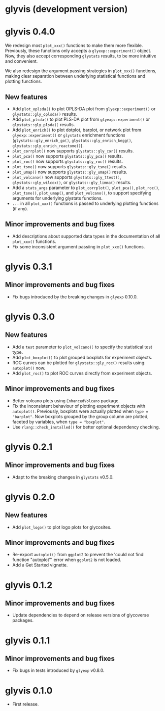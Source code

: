 # glyvis (development version)

# glyvis 0.4.0

We redesign most `plot_xxx()` functions to make them more flexible. Previously, these functions only accepts a `glyexp::experiment()` object. Now, they also accept corresponding `glystats` results, to be more intuitive and convenient.

We also redesign the argument passing strategies in `plot_xxx()` functions, making clear separation between underlying statistical functions and plotting functions.

## New features

* Add `plot_oplsda()` to plot OPLS-DA plot from `glyexp::experiment()` or `glystats::gly_oplsda()` results.
* Add `plot_plsda()` to plot PLS-DA plot from `glyexp::experiment()` or `glystats::gly_plsda()` results.
* Add `plot_enrich()` to plot dotplot, barplot, or network plot from `glyexp::experiment()` or `glystats` enrichment functions (`glystats::gly_enrich_go()`, `glystats::gly_enrich_kegg()`, `glystats::gly_enrich_reactome()`).
* `plot_corrplot()` now supports `glystats::gly_cor()` results.
* `plot_pca()` now supports `glystats::gly_pca()` results.
* `plot_roc()` now supports `glystats::gly_roc()` results.
* `plot_tsne()` now supports `glystats::gly_tsne()` results.
* `plot_umap()` now supports `glystats::gly_umap()` results.
* `plot_volcano()` now supports `glystats::gly_ttest()`, `glystats::gly_wilcox()`, or `glystats::gly_limma()` results.
* Add a `stats_args` parameter to `plot_corrplot()`, `plot_pca()`, `plot_roc()`, `plot_tsne()`, `plot_umap()`, and `plot_volcano()`, to support specifying arguments for underlying glystats functions.
* `...` in all `plot_xxx()` functions is passed to underlying plotting functions (if any).

## Minor improvements and bug fixes

* Add descriptions about supported data types in the documentation of all `plot_xxx()` functions.
* Fix some inconsistent argument passiing in `plot_xxx()` functions.

# glyvis 0.3.1

## Minor improvements and bug fixes

* Fix bugs introduced by the breaking changes in `glyexp` 0.10.0.

# glyvis 0.3.0

## New features

* Add a `test` parameter to `plot_volcano()` to specify the statistical test type.
* Add `plot_boxplot()` to plot grouped boxplots for experiment objects.
* ROC curves can be plotted for `glystats::gly_roc()` results using `autoplot()` now.
* Add `plot_roc()` to plot ROC curves directly from experiment objects.

## Minor improvements and bug fixes

* Better volcano plots using `EnhancedVolcano` package.
* Fix the inconsistent behaviour of plotting experiment objects with `autoplot()`. Previously, boxplots were actually plotted when `type = "barplot"`. Now boxplots grouped by the group column are plotted, faceted by variables, when `type = "boxplot"`.
* Use `rlang::check_installed()` for better optional dependency checking.

# glyvis 0.2.1

## Minor improvements and bug fixes

* Adapt to the breaking changes in `glystats` v0.5.0.

# glyvis 0.2.0

## New features

* Add `plot_logo()` to plot logo plots for glycosites.

## Minor improvements and bug fixes

* Re-export `autoplot()` from `ggplot2` to prevent the 'could not find function "autoplot"' error when `ggplot2` is not loaded.
* Add a Get Started vignette.

# glyvis 0.1.2

## Minor improvements and bug fixes

* Update dependencies to depend on release versions of glycoverse packages.

# glyvis 0.1.1

## Minor improvements and bug fixes

* Fix bugs in tests introduced by `glyexp` v0.8.0.

# glyvis 0.1.0

* First release.
